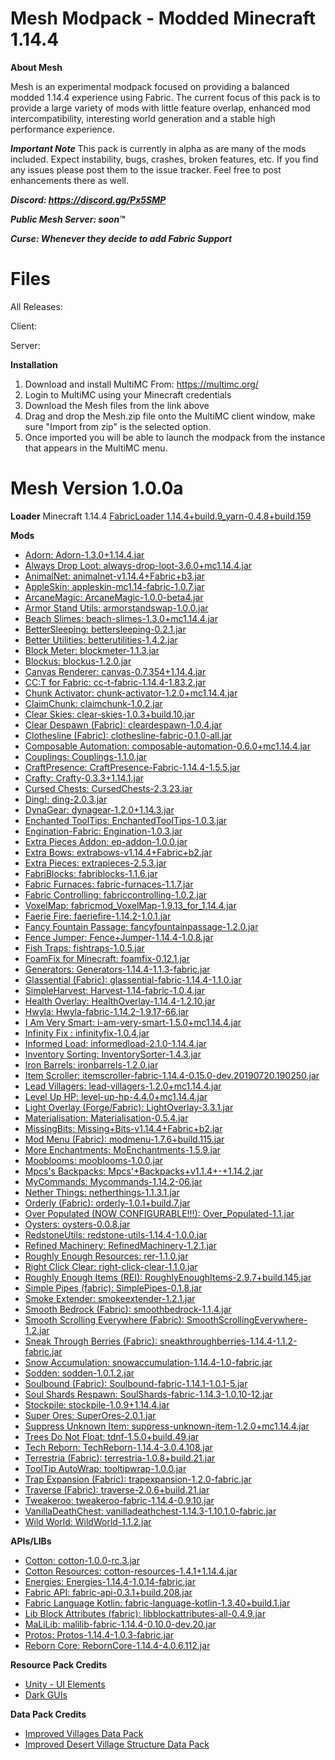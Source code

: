 # Mesh Modpack - Modded Minecraft 1.14.4
**About Mesh**

Mesh is an experimental modpack focused on providing a balanced modded 1.14.4 experience using Fabric. The current focus of this pack is to provide a large variety of mods with little feature overlap, enhanced mod intercompatibility, interesting world generation and a stable high performance experience.

***Important Note***
This pack is currently in alpha as are many of the mods included. Expect instability, bugs, crashes, broken features, etc. If you find any issues please post them to the issue tracker. Feel free to post enhancements there as well.

***Discord: https://discord.gg/Px5SMP***

***Public Mesh Server: soon™***

***Curse: Whenever they decide to add Fabric Support***

# Files

All Releases:

Client:

Server: 

**Installation**

 1.  Download and install MultiMC From: https://multimc.org/
 2. Login to MultiMC using your Minecraft credentials 
 3. Download the Mesh files from the link above
 4. Drag and drop the Mesh.zip file onto the MultiMC client window, make sure "Import from zip" is the selected option.
 5. Once imported you will be able to launch the modpack from the instance that appears in the MultiMC menu.

# Mesh Version 1.0.0a 
**Loader**
Minecraft 1.14.4
[FabricLoader 1.14.4+build.9_yarn-0.4.8+build.159](https://fabricmc.net)

**Mods**
- [Adorn: Adorn-1.3.0+1.14.4.jar](https://www.curseforge.com/minecraft/mc-mods/adorn)
- [Always Drop Loot: always-drop-loot-3.6.0+mc1.14.4.jar](https://www.curseforge.com/minecraft/mc-mods/always-drop-loot)
- [AnimalNet: animalnet-v1.14.4+Fabric+b3.jar](https://www.curseforge.com/minecraft/mc-mods/animalnet)
- [AppleSkin: appleskin-mc1.14-fabric-1.0.7.jar](https://www.curseforge.com/minecraft/mc-mods/appleskin)
- [ArcaneMagic: ArcaneMagic-1.0.0-beta4.jar](https://www.curseforge.com/minecraft/mc-mods/arcanemagic)
- [Armor Stand Utils: armorstandswap-1.0.0.jar](https://www.curseforge.com/minecraft/mc-mods/armor-stand-utils)
- [Beach Slimes: beach-slimes-1.3.0+mc1.14.4.jar](https://www.curseforge.com/minecraft/mc-mods/beach-slimes)
- [BetterSleeping: bettersleeping-0.2.1.jar](https://www.curseforge.com/minecraft/mc-mods/bettersleeping)
- [Better Utilities: betterutilities-1.4.2.jar](https://www.curseforge.com/minecraft/mc-mods/better-utilities)
- [Block Meter: blockmeter-1.1.3.jar](https://www.curseforge.com/minecraft/mc-mods/block-meter)
- [Blockus: blockus-1.2.0.jar](https://www.curseforge.com/minecraft/mc-mods/blockus)
- [Canvas Renderer: canvas-0.7.354+1.14.4.jar](https://www.curseforge.com/minecraft/mc-mods/canvas-renderer)
- [CC:T for Fabric: cc-t-fabric-1.14.4-1.83.2.jar](https://www.curseforge.com/minecraft/mc-mods/cc-tweaked-fabric)
- [Chunk Activator: chunk-activator-1.2.0+mc1.14.4.jar](https://www.curseforge.com/minecraft/mc-mods/chunk-activator)
- [ClaimChunk: claimchunk-1.0.2.jar](https://www.curseforge.com/minecraft/mc-mods/claimchunk)
- [Clear Skies: clear-skies-1.0.3+build.10.jar](https://www.curseforge.com/minecraft/mc-mods/clear-skies)
- [Clear Despawn (Fabric): cleardespawn-1.0.4.jar](https://www.curseforge.com/minecraft/mc-mods/clear-despawn-fabric)
- [Clothesline (Fabric): clothesline-fabric-0.1.0-all.jar](https://www.curseforge.com/minecraft/mc-mods/clothesline-fabric)
- [Composable Automation: composable-automation-0.6.0+mc1.14.4.jar](https://www.curseforge.com/minecraft/mc-mods/composable-automation)
- [Couplings: Couplings-1.1.0.jar](https://www.curseforge.com/minecraft/mc-mods/couplings)
- [CraftPresence: CraftPresence-Fabric-1.14.4-1.5.5.jar](https://www.curseforge.com/minecraft/mc-mods/craftpresence)
- [Crafty: Crafty-0.3.3+1.14.1.jar](https://www.curseforge.com/minecraft/mc-mods/crafty)
- [Cursed Chests: CursedChests-2.3.23.jar](https://www.curseforge.com/minecraft/mc-mods/cursed-chests)
- [Ding!: ding-2.0.3.jar](https://www.curseforge.com/minecraft/mc-mods/ding-fabric)
- [DynaGear: dynagear-1.2.0+1.14.3.jar](https://www.curseforge.com/minecraft/mc-mods/dynagear)
- [Enchanted ToolTips: EnchantedToolTips-1.0.3.jar](https://www.curseforge.com/minecraft/mc-mods/enchanted-tooltips)
- [Engination-Fabric: Engination-1.0.3.jar](https://www.curseforge.com/minecraft/mc-mods/engination-fabric)
- [Extra Pieces Addon: ep-addon-1.0.0.jar](https://www.curseforge.com/minecraft/mc-mods/extra-pieces-addon)
- [Extra Bows: extrabows-v1.14.4+Fabric+b2.jar](https://www.curseforge.com/minecraft/mc-mods/extra-bows)
- [Extra Pieces: extrapieces-2.5.3.jar](https://www.curseforge.com/minecraft/mc-mods/extra-pieces)
- [FabriBlocks: fabriblocks-1.1.6.jar](https://www.curseforge.com/minecraft/mc-mods/fabriblocks)
- [Fabric Furnaces: fabric-furnaces-1.1.7.jar](https://www.curseforge.com/minecraft/mc-mods/fabric-furnaces)
- [Fabric Controlling: fabriccontrolling-1.0.2.jar](https://www.curseforge.com/minecraft/mc-mods/fabric-controlling)
- [VoxelMap: fabricmod_VoxelMap-1.9.13_for_1.14.4.jar](https://www.curseforge.com/minecraft/mc-mods/voxelmap)
- [Faerie Fire: faeriefire-1.14.2-1.0.1.jar](https://www.curseforge.com/minecraft/mc-mods/faerie-fire)
- [Fancy Fountain Passage: fancyfountainpassage-1.2.0.jar](https://www.curseforge.com/minecraft/mc-mods/fancy-fountain-passage)
- [Fence Jumper: Fence+Jumper-1.14.4-1.0.8.jar](https://www.curseforge.com/minecraft/mc-mods/fence-jumper)
- [Fish Traps: fishtraps-1.0.5.jar](https://www.curseforge.com/minecraft/mc-mods/fish-traps)
- [FoamFix for Minecraft: foamfix-0.12.1.jar](https://www.curseforge.com/minecraft/mc-mods/foamfix-for-minecraft)
- [Generators: Generators-1.14.4-1.1.3-fabric.jar](https://www.curseforge.com/minecraft/mc-mods/generators)
- [Glassential (Fabric): glassential-fabric-1.14.4-1.1.0.jar](https://www.curseforge.com/minecraft/mc-mods/glassential-fabric)
- [SimpleHarvest: Harvest-1.14-fabric-1.0.4.jar](https://www.curseforge.com/minecraft/mc-mods/simpleharvest)
- [Health Overlay: HealthOverlay-1.14.4-1.2.10.jar](https://www.curseforge.com/minecraft/mc-mods/health-overlay)
- [Hwyla: Hwyla-fabric-1.14.2-1.9.17-66.jar](https://www.curseforge.com/minecraft/mc-mods/hwyla)
- [I Am Very Smart: i-am-very-smart-1.5.0+mc1.14.4.jar](https://www.curseforge.com/minecraft/mc-mods/i-am-very-smart)
- [Infinity Fix : infinityfix-1.0.4.jar](https://www.curseforge.com/minecraft/mc-mods/infinity-fix)
- [Informed Load: informedload-2.1.0-1.14.4.jar](https://www.curseforge.com/minecraft/mc-mods/informed-load-fabric)
- [Inventory Sorting: InventorySorter-1.4.3.jar](https://www.curseforge.com/minecraft/mc-mods/inventory-sorting)
- [Iron Barrels: ironbarrels-1.2.0.jar](https://www.curseforge.com/minecraft/mc-mods/iron-barrels)
- [Item Scroller: itemscroller-fabric-1.14.4-0.15.0-dev.20190720.190250.jar](https://www.curseforge.com/minecraft/mc-mods/item-scroller)
- [Lead Villagers: lead-villagers-1.2.0+mc1.14.4.jar](https://www.curseforge.com/minecraft/mc-mods/lead-villagers)
- [Level Up HP: level-up-hp-4.4.0+mc1.14.4.jar](https://www.curseforge.com/minecraft/mc-mods/level-up-hp)
- [Light Overlay (Forge/Fabric): LightOverlay-3.3.1.jar](https://www.curseforge.com/minecraft/mc-mods/light-overlay)
- [Materialisation: Materialisation-0.5.4.jar](https://www.curseforge.com/minecraft/mc-mods/materialisation)
- [MissingBits: Missing+Bits-v1.14.4+Fabric+b2.jar](https://www.curseforge.com/minecraft/mc-mods/missingbits)
- [Mod Menu (Fabric): modmenu-1.7.6+build.115.jar](https://www.curseforge.com/minecraft/mc-mods/modmenu)
- [More Enchantments: MoEnchantments-1.5.9.jar](https://www.curseforge.com/minecraft/mc-mods/fabric-more-enchantments)
- [Mooblooms: mooblooms-1.0.0.jar](https://www.curseforge.com/minecraft/mc-mods/mooblooms)
- [Mpcs's Backpacks: Mpcs'+Backpacks+v1.1.4+-+1.14.2.jar](https://www.curseforge.com/minecraft/mc-mods/mpcs-backpacks)
- [MyCommands: Mycommands-1.14.2-06.jar](https://www.curseforge.com/minecraft/mc-mods/mycommands)
- [Nether Things: netherthings-1.1.3.1.jar](https://www.curseforge.com/minecraft/mc-mods/nether-things)
- [Orderly (Fabric): orderly-1.0.1+build.7.jar](https://www.curseforge.com/minecraft/mc-mods/orderly)
- [Over Populated (NOW CONFIGURABLE!!!): Over_Populated-1.1.jar](https://www.curseforge.com/minecraft/mc-mods/over-populated)
- [Oysters: oysters-0.0.8.jar](https://www.curseforge.com/minecraft/mc-mods/oysters)
- [RedstoneUtils: redstone-utils-1.14.4-1.0.0.jar](https://www.curseforge.com/minecraft/mc-mods/redstoneutils)
- [Refined Machinery: RefinedMachinery-1.2.1.jar](https://www.curseforge.com/minecraft/mc-mods/refined-machinery)
- [Roughly Enough Resources: rer-1.1.0.jar](https://www.curseforge.com/minecraft/mc-mods/roughly-enough-resources)
- [Right Click Clear: right-click-clear-1.1.0.jar](https://www.curseforge.com/minecraft/mc-mods/right-click-clear)
- [Roughly Enough Items (REI): RoughlyEnoughItems-2.9.7+build.145.jar](https://www.curseforge.com/minecraft/mc-mods/roughly-enough-items)
- [Simple Pipes (fabric): SimplePipes-0.1.8.jar](https://www.curseforge.com/minecraft/mc-mods/simplepipes)
- [Smoke Extender: smokeextender-1.2.1.jar](https://www.curseforge.com/minecraft/mc-mods/smoke-extender)
- [Smooth Bedrock (Fabric): smoothbedrock-1.1.4.jar](https://www.curseforge.com/minecraft/mc-mods/blayykes-smooth-bedrock)
- [Smooth Scrolling Everywhere (Fabric): SmoothScrollingEverywhere-1.2.jar](https://www.curseforge.com/minecraft/mc-mods/smooth-scrolling-everywhere-fabric)
- [Sneak Through Berries (Fabric): sneakthroughberries-1.14.4-1.1.2-fabric.jar](https://www.curseforge.com/minecraft/mc-mods/sneakthroughberries)
- [Snow Accumulation: snowaccumulation-1.14.4-1.0-fabric.jar](https://www.curseforge.com/minecraft/mc-mods/snow-accumulation)
- [Sodden: sodden-1.0.1.2.jar](https://www.curseforge.com/minecraft/mc-mods/sodden)
- [Soulbound (Fabric): Soulbound-fabric-1.14.1-1.0.1-5.jar](https://www.curseforge.com/minecraft/mc-mods/soulbound-fabric)
- [Soul Shards Respawn: SoulShards-fabric-1.14.3-1.0.10-12.jar](https://www.curseforge.com/minecraft/mc-mods/soul-shards-respawn)
- [Stockpile: stockpile-1.0.9+1.14.4.jar](https://www.curseforge.com/minecraft/mc-mods/stockpile)
- [Super Ores: SuperOres-2.0.1.jar](https://www.curseforge.com/minecraft/mc-mods/super-ores)
- [Suppress Unknown Item: suppress-unknown-item-1.2.0+mc1.14.4.jar](https://www.curseforge.com/minecraft/mc-mods/suppress-unknown-item)
- [Trees Do Not Float: tdnf-1.5.0+build.49.jar](https://www.curseforge.com/minecraft/mc-mods/trees-do-not-float)
- [Tech Reborn: TechReborn-1.14.4-3.0.4.108.jar](https://www.curseforge.com/minecraft/mc-mods/techreborn)
- [Terrestria (Fabric): terrestria-1.0.8+build.21.jar](https://www.curseforge.com/minecraft/mc-mods/terrestria)
- [ToolTip AutoWrap: tooltipwrap-1.0.0.jar](https://www.curseforge.com/minecraft/mc-mods/tooltip-autowrap)
- [Trap Expansion  (Fabric): trapexpansion-1.2.0-fabric.jar](https://www.curseforge.com/minecraft/mc-mods/trap-expansion-fabric)
- [Traverse (Fabric): traverse-2.0.6+build.21.jar](https://www.curseforge.com/minecraft/mc-mods/traverse)
- [Tweakeroo: tweakeroo-fabric-1.14.4-0.9.10.jar](https://www.curseforge.com/minecraft/mc-mods/tweakeroo)
- [VanillaDeathChest: vanilladeathchest-1.14.3-1.10.1.0-fabric.jar](https://www.curseforge.com/minecraft/mc-mods/vanilladeathchest)
- [Wild World: WildWorld-1.1.2.jar](https://www.curseforge.com/minecraft/mc-mods/wild-world)

**APIs/LIBs**
- [Cotton: cotton-1.0.0-rc.3.jar](https://www.curseforge.com/minecraft/mc-mods/cotton)
- [Cotton Resources: cotton-resources-1.4.1+1.14.4.jar](https://www.curseforge.com/minecraft/mc-mods/cotton-resources)
- [Energies: Energies-1.14.4-1.0.14-fabric.jar](https://www.curseforge.com/minecraft/mc-mods/energies)
- [Fabric API: fabric-api-0.3.1+build.208.jar](https://www.curseforge.com/minecraft/mc-mods/fabric-api)
- [Fabric Language Kotlin: fabric-language-kotlin-1.3.40+build.1.jar](https://www.curseforge.com/minecraft/mc-mods/fabric-language-kotlin)
- [Lib Block Attributes (fabric): libblockattributes-all-0.4.9.jar](https://www.curseforge.com/minecraft/mc-mods/libblockattributes)
- [MaLiLib: malilib-fabric-1.14.4-0.10.0-dev.20.jar](https://www.curseforge.com/minecraft/mc-mods/malilib)
- [Protos: Protos-1.14.4-1.0.3-fabric.jar](https://www.curseforge.com/minecraft/mc-mods/protos)
- [Reborn Core: RebornCore-1.14.4-4.0.6.112.jar](https://www.curseforge.com/minecraft/mc-mods/reborncore)

**Resource Pack Credits**
- [Unity - UI Elements](https://www.curseforge.com/minecraft/texture-packs/unity)
- [Dark GUIs](https://www.curseforge.com/minecraft/texture-packs/dark-guis)

**Data Pack Credits**
- [Improved Villages Data Pack](https://www.planetminecraft.com/mod/1-14-improved-plains-village-structures-datapack/)
- [Improved Desert Village Structure Data Pack](https://www.planetminecraft.com/mod/1-14-x-improved-desert-village-datapack/)

